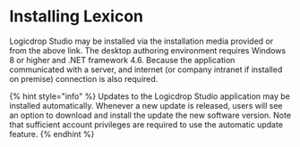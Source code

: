 # Installing Lexicon

Logicdrop Studio may be installed via the installation media provided or from the above link. The desktop authoring environment requires Windows 8 or higher and .NET framework 4.6. Because the application communicated with a server, and internet \(or company intranet if installed on premise\) connection is also required.

{% hint style="info" %}
Updates to the Logicdrop Studio application may be installed automatically. Whenever a new update is released, users will see an option to download and install the update the new software version. Note that sufficient account privileges are required to use the automatic update feature.
{% endhint %}

